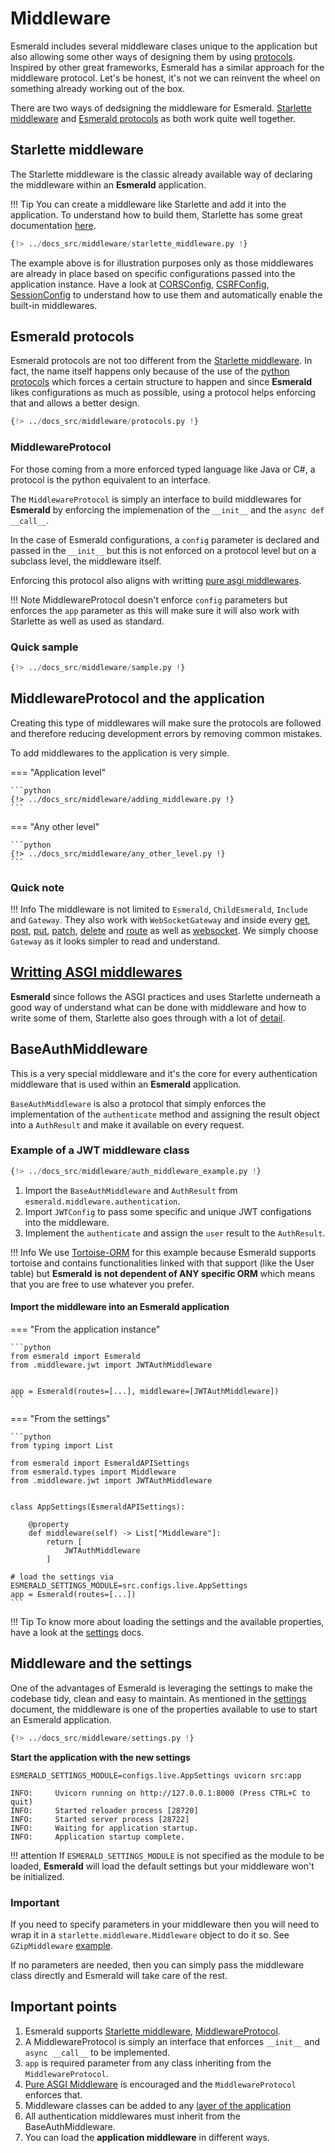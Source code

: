 # Middleware

Esmerald includes several middleware clases unique to the application but also allowing some other ways of designing
them by using [protocols](../protocols.md). Inspired by other great frameworks, Esmerald has a similar approach
for the middleware protocol. Let's be honest, it's not we can reinvent the wheel on something already working out 
of the box.

There are two ways of dedsigning the middleware for Esmerald. [Starlette middleware](#starlette-middleware) and
[Esmerald protocols](#esmerald-protocols) as both work quite well together.

## Starlette middleware

The Starlette middleware is the classic already available way of declaring the middleware within an **Esmerald**
application.

!!! Tip
    You can create a middleware like Starlette and add it into the application. To understand how to build them,
    Starlette has some great documentation <a href="https://www.starlette.io/middleware/" target='_blank'>here</a>.

```python
{!> ../docs_src/middleware/starlette_middleware.py !}
```

The example above is for illustration purposes only as those middlewares are already in place based on specific
configurations passed into the application instance. Have a look at [CORSConfig](../configurations/cors.md),
[CSRFConfig](../configurations/csrf.md), [SessionConfig](../configurations/session.md) to understand how to use them
and automatically enable the built-in middlewares.

## Esmerald protocols

Esmerald protocols are not too different from the [Starlette middleware](#starlette-middleware). In fact,
the name itself happens only because of the use of the
<a href="https://peps.python.org/pep-0544/" target="_blank">python protocols</a>
which forces a certain structure to happen and since **Esmerald** likes configurations as much as possible,
using a protocol helps enforcing that and allows a better design.

```python
{!> ../docs_src/middleware/protocols.py !}
```

### MiddlewareProtocol

For those coming from a more enforced typed language like Java or C#, a protocol is the python equivalent to an
interface.

The `MiddlewareProtocol` is simply an interface to build middlewares for **Esmerald** by enforcing the implemenation of
the `__init__` and the `async def __call__`.

In the case of Esmerald configurations, a `config` parameter is declared and passed
in the `__init__` but this is not enforced on a protocol level but on a subclass level, the middleware itself.

Enforcing this protocol also aligns with writting
<a href='https://www.starlette.io/middleware/#pure-asgi-middleware' target='_blank'>pure asgi middlewares</a>.

!!! Note
    MiddlewareProtocol doesn't enforce `config` parameters but enforces the `app` parameter as this will make sure
    it will also work with Starlette as well as used as standard.

### Quick sample

```python
{!> ../docs_src/middleware/sample.py !}
```

## MiddlewareProtocol and the application

Creating this type of middlewares will make sure the protocols are followed and therefore reducing development errors
by removing common mistakes.

To add middlewares to the application is very simple.

=== "Application level"

    ```python
    {!> ../docs_src/middleware/adding_middleware.py !}
    ```

=== "Any other level"

    ```python
    {!> ../docs_src/middleware/any_other_level.py !}
    ```

### Quick note

!!! Info
    The middleware is not limited to `Esmerald`, `ChildEsmerald`, `Include` and `Gateway`. They also work with
    `WebSocketGateway` and inside every [get](./../routing/handlers.md#get),
    [post](./../routing/handlers.md#post), [put](./../routing/handlers.md#put),
    [patch](./../routing/handlers.md#patch), [delete](./../routing/handlers.md#delete)
    and [route](./../routing/handlers.md#route) as well as [websocket](./../routing/handlers.md#websocket).
    We simply choose `Gateway` as it looks simpler to read and understand.

## <a href='https://www.starlette.io/middleware/#pure-asgi-middleware' target='_blank'>Writting ASGI middlewares</a>

**Esmerald** since follows the ASGI practices and uses Starlette underneath a good way of understand what can be
done with middleware and how to write some of them, Starlette also goes through with a lot of
<a href='https://www.starlette.io/middleware/#writing-pure-asgi-middleware' target='_blank'>detail</a>.

## BaseAuthMiddleware

This is a very special middleware and it's the core for every authentication middleware that is used within
an **Esmerald** application.

`BaseAuthMiddleware` is also a protocol that simply enforces the implementation of the `authenticate` method and
assigning the result object into a `AuthResult` and make it available on every request.

### Example of a JWT middleware class

```python title='/src/middleware/jwt.py'
{!> ../docs_src/middleware/auth_middleware_example.py !}
```

1. Import the `BaseAuthMiddleware` and `AuthResult` from `esmerald.middleware.authentication`.
2. Import `JWTConfig` to pass some specific and unique JWT configations into the middleware.
3. Implement the `authenticate` and assign the `user` result to the `AuthResult`.

!!! Info
    We use [Tortoise-ORM](./../databases/tortoise/tortoise.md) for this example because Esmerald supports tortoise
    and contains functionalities linked with that support (like the User table) but **Esmerald**
    **is not dependent of ANY specific ORM** which means that you are free to use whatever you prefer.

#### Import the middleware into an Esmerald application

=== "From the application instance"

    ```python
    from esmerald import Esmerald
    from .middleware.jwt import JWTAuthMiddleware


    app = Esmerald(routes=[...], middleware=[JWTAuthMiddleware])
    ```

=== "From the settings"

    ```python
    from typing import List

    from esmerald import EsmeraldAPISettings
    from esmerald.types import Middleware
    from .middleware.jwt import JWTAuthMiddleware


    class AppSettings(EsmeraldAPISettings):

        @property
        def middleware(self) -> List["Middleware"]:
            return [
                JWTAuthMiddleware
            ]

    # load the settings via ESMERALD_SETTINGS_MODULE=src.configs.live.AppSettings
    app = Esmerald(routes=[...])
    ```

!!! Tip
    To know more about loading the settings and the available properties, have a look at the
    [settings](./../application/settings.md) docs.

## Middleware and the settings

One of the advantages of Esmerald is leveraging the settings to make the codebase tidy, clean and easy to maintain.
As mentioned in the [settings](../application/settings.md) document, the middleware is one of the properties available
to use to start an Esmerald application.

```python title='src/configs/live.py'
{!> ../docs_src/middleware/settings.py !}
```

**Start the application with the new settings**


```shell
ESMERALD_SETTINGS_MODULE=configs.live.AppSettings uvicorn src:app

INFO:     Uvicorn running on http://127.0.0.1:8000 (Press CTRL+C to quit)
INFO:     Started reloader process [28720]
INFO:     Started server process [28722]
INFO:     Waiting for application startup.
INFO:     Application startup complete.
```

!!! attention
    If `ESMERALD_SETTINGS_MODULE` is not specified as the module to be loaded, **Esmerald** will load the default settings
    but your middleware won't be initialized.

### Important

If you need to specify parameters in your middleware then you will need to wrap it in a
`starlette.middleware.Middleware` object to do it so. See `GZipMiddleware` [example](#middleware-and-the-settings).

If no parameters are needed, then you can simply pass the middleware class directly and Esmerald will take care of
the rest.

## Important points

1. Esmerald supports [Starlette middleware](#starlette-middleware), [MiddlewareProtocol](#esmerald-protocols).
2. A MiddlewareProtocol is simply an interface that enforces `__init__` and `async __call__` to be implemented.
3. `app` is required parameter from any class inheriting from the `MiddlewareProtocol`.
4. <a href='https://www.starlette.io/middleware/#pure-asgi-middleware' target='_blank'>Pure ASGI Middleware</a>
is encouraged and the `MiddlewareProtocol` enforces that.
5. Middleware classes can be added to any [layer of the application](#quick-note)
6. All authentication middlewares must inherit from the BaseAuthMiddleware.
7. You can load the **application middleware** in different ways.
